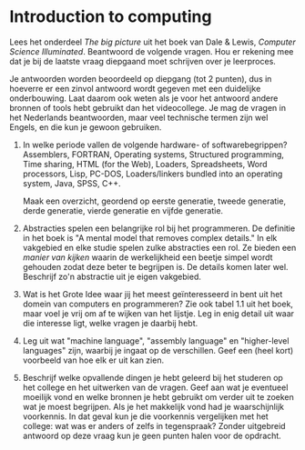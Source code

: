 # Introduction to computing

Lees het onderdeel *The big picture* uit het boek van Dale & Lewis, *Computer Science Illuminated*. Beantwoord de volgende vragen. Hou er rekening mee dat je bij de laatste vraag diepgaand moet schrijven over je leerproces.

Je antwoorden worden beoordeeld op diepgang (tot 2 punten), dus in hoeverre er een zinvol antwoord wordt gegeven met een duidelijke onderbouwing. Laat daarom ook weten als je voor het antwoord andere bronnen of tools hebt gebruikt dan het videocollege. Je mag de vragen in het Nederlands beantwoorden, maar veel technische termen zijn wel Engels, en die kun je gewoon gebruiken.

1.  In welke periode vallen de volgende hardware- of softwarebegrippen? Assemblers, FORTRAN, Operating systems, Structured programming, Time sharing, HTML (for the Web), Loaders, Spreadsheets, Word processors, Lisp, PC-DOS, Loaders/linkers bundled into an operating system, Java, SPSS, C++.

    Maak een overzicht, geordend op eerste generatie, tweede generatie, derde generatie, vierde generatie en vijfde generatie.

2.  Abstracties spelen een belangrijke rol bij het programmeren. De definitie in het boek is "A mental model that removes complex details." In elk vakgebied en elke studie spelen zulke abstracties een rol. Ze bieden een *manier van kijken* waarin de werkelijkheid een beetje simpel wordt gehouden zodat deze beter te begrijpen is. De details komen later wel. Beschrijf zo'n abstractie uit je eigen vakgebied.

3.  Wat is het Grote Idee waar jij het meest geïnteresseerd in bent uit het domein van computers en programmeren? Zie ook tabel 1.1 uit het boek, maar voel je vrij om af te wijken van het lijstje. Leg in enig detail uit waar die interesse ligt, welke vragen je daarbij hebt.

4.  Leg uit wat "machine language", "assembly language" en "higher-level languages" zijn, waarbij je ingaat op de verschillen. Geef een (heel kort) voorbeeld van hoe elk er uit kan zien.

5.  Beschrijf welke opvallende dingen je hebt geleerd bij het studeren op het college en het uitwerken van de vragen. Geef aan wat je eventueel moeilijk vond en welke bronnen je hebt gebruikt om verder uit te zoeken wat je moest begrijpen. Als je het makkelijk vond had je waarschijnlijk voorkennis. In dat geval kun je die voorkennis vergelijken met het college: wat was er anders of zelfs in tegenspraak? Zonder uitgebreid antwoord op deze vraag kun je geen punten halen voor de opdracht.
